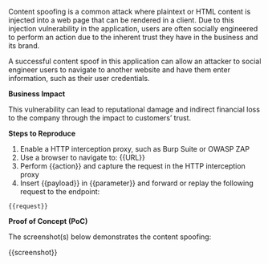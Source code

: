 Content spoofing is a common attack where plaintext or HTML content is injected into a web page that can be rendered in a client. Due to this injection vulnerability in the application, users are often socially engineered to perform an action due to the inherent trust they have in the business and its brand.

A successful content spoof in this application can allow an attacker to social engineer users to navigate to another website and have them enter information, such as their user credentials.

**Business Impact**

This vulnerability can lead to reputational damage and indirect financial loss to the company through the impact to customers’ trust.

**Steps to Reproduce**

1. Enable a HTTP interception proxy, such as Burp Suite or OWASP ZAP
1. Use a browser to navigate to: {{URL}}
1. Perform {{action}} and capture the request in the HTTP interception proxy
1. Insert {{payload}} in {{parameter}} and forward or replay the following request to the endpoint:

```http
{{request}}
```

**Proof of Concept (PoC)**

The screenshot(s) below demonstrates the content spoofing:

{{screenshot}}
